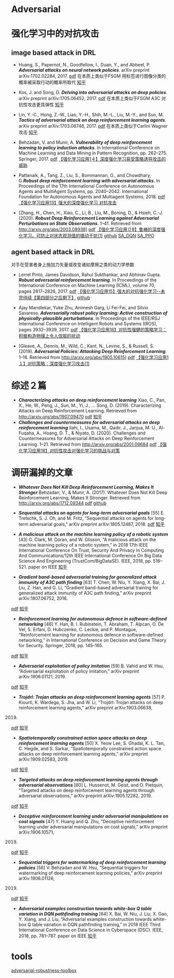 # Adversarial
# 强化学习中的对抗攻击
## image based attack in DRL

- Huang, S., Papernot, N., Goodfellow, I., Duan, Y., and Abbeel, P. ***Adversarial attacks on neural network policies***. arXiv preprint arXiv:1702.02284, 2017.
[pdf](http://arxiv.org/abs/1702.02284.pdf)
在本质上类似于FSGM 
用标签进行图像分类的概率被采取行动的概率所取代
[知乎]()

- Kos, J. and Song, D. ***Delving into adversarial attacks on deep policies***. arXiv preprint arXiv:1705.06452, 2017.
[pdf](http://arxiv.org/abs/1705.06452.pdf)
在本质上类似于FSGM 
A3C
对抗性攻击更具弹性
[知乎]()

- Lin, Y.-C., Hong, Z.-W., Liao, Y.-H., Shih, M.-L., Liu, M.-Y., and Sun, M. ***Tactics of adversarial attack on deep reinforcement learning agents***. arXiv preprint arXiv:1703.06748, 2017.
[pdf](http://arxiv.org/abs/1703.06748.pdf)
在本质上类似于Carlini Wagner 攻击
[知乎]()

- Behzadan, V. and Munir, A. ***Vulnerability of deep reinforcement learning to policy induction attacks***. In International Conference on Machine Learning and Data Mining in Pattern Recognition, pp. 262–275. Springer, 2017.
[pdf](https://arxiv.org/pdf/1701.04143.pdf)
[【强化学习应用1４】深度强化学习易受策略诱导攻击的威胁](https://zhuanlan.zhihu.com/p/277484494)


- Pattanaik, A., Tang, Z., Liu, S., Bommannan, G., and Chowdhary, G.***Robust deep reinforcement learning with adversarial attacks***. In Proceedings of the 17th International Conference on Autonomous Agents and MultiAgent Systems, pp. 2040–2042. International Foundation for Autonomous Agents and Multiagent Systems, 2018.
[pdf](https://arxiv.org/pdf/1712.03632.pdf)
[【强化学习应用13】强大的深度强化学习 对抗攻击](https://zhuanlan.zhihu.com/p/277414212)


- [Zhang, H., Chen, H., Xiao, C., Li, B., Liu, M., Boning, D., & Hsieh, C.-J. (2020). ***Robust Deep Reinforcement Learning against Adversarial Perturbations on State Observations***. 1–41. Retrieved from http://arxiv.org/abs/2003.08938]
[pdf](https://arxiv.org/pdf/2003.08938.pdf)
[【强化学习应用０8】鲁棒的深度强化学习，可防止对状态观测值的摄动干扰(1)](https://zhuanlan.zhihu.com/p/272828537)
[github](https://github.com/chenhongge/StateAdvDRL)
[SA_DQN](https://github.com/chenhongge/SA_DQN)
[SA_PPO](https://github.com/huanzhang12/SA_PPO)


## agent based attack in DRL


对手在受害者身上施加力矢量或改变诸如摩擦之类的动力学参数
- Lerrel Pinto, James Davidson, Rahul Sukthankar, and Abhinav Gupta. ***Robust adversarial reinforcement learning***. In Proceedings of the International Conference on Machine Learning (ICML), volume 70, pages 2817–2826, 2017.
[pdf](http://proceedings.mlr.press/v70/pinto17a/pinto17a.pdf)
[【强化学习应用15】强大的对抗强化学习--未完待续【第四部分之后剩下】](https://zhuanlan.zhihu.com/p/277699296)
[github](https://github.com/lerrel/gym-adv)

- Ajay Mandlekar, Yuke Zhu, Animesh Garg, Li Fei-Fei, and Silvio Savarese. ***Adversarially robust policy learning: Active construction of physically-plausible perturbations***. In Proceedings of the IEEE/RSJ International Conference on Intelligent Robots and Systems (IROS), pages 3932–3939, 2017.
[pdf](http://vision.stanford.edu/pdf/mandlekar2017iros.pdf)
[【强化学习应用16】对抗性强健的策略学习：积极构造物理上令人信服的扰动](https://zhuanlan.zhihu.com/p/279144986)

- [Gleave, A., Dennis, M., Wild, C., Kant, N., Levine, S., & Russell, S. (2019). ***Adversarial Policies: Attacking Deep Reinforcement Learning***. 1–16. Retrieved from http://arxiv.org/abs/1905.10615]
[pdf](http://arxiv.org/abs/1905.10615.pdf)
[【强化学习应用1１】对抗策略：深度强化学习攻击(1)](https://zhuanlan.zhihu.com/p/276002787)


# 综述２篇
- ***Characterizing attacks on deep reinforcement learning***
Xiao, C., Pan, X., He, W., Peng, J., Sun, M., Yi, J., … Song, D. (2019). Characterizing Attacks on Deep Reinforcement Learning. Retrieved from http://arxiv.org/abs/1907.09470
[pdf](https://arxiv.org/pdf/1907.09470.pdf)
[知乎]()
- ***Challenges and countermeasures for adversarial attacks on deep reinforcement learning***
Ilahi, I., Usama, M., Qadir, J., Janjua, M. U., Al-Fuqaha, A., Hoang, D. T., & Niyato, D. (2020). Challenges and Countermeasures for Adversarial Attacks on Deep Reinforcement Learning. 1–21. Retrieved from http://arxiv.org/abs/2001.09684
[pdf](https://arxiv.org/pdf/2001.09684.pdf)
[【强化学习应用18】对抗性攻击对强化学习的挑战与对策](https://zhuanlan.zhihu.com/p/280689431)

# 调研漏掉的文章
- ***Whatever Does Not Kill Deep Reinforcement Learning, Makes It Stronger***
Behzadan, V., & Munir, A. (2017). Whatever Does Not Kill Deep Reinforcement Learning, Makes It Stronger. Retrieved from http://arxiv.org/abs/1712.09344
[pdf](https://arxiv.org/pdf/1712.09344.pdf)
[github](https://github.com/behzadanksu/rl-attack)

- ***Sequential attacks on agents for long-term adversarial goals***
[55] E. Tretschk, S. J. Oh, and M. Fritz, “Sequential attacks on agents for long-term adversarial goals,” arXiv preprint arXiv:1805.12487, 2018.
[pdf](https://arxiv.org/pdf/1805.12487.pdf)
[知乎]()


- ***A malicious attack on the machine learning policy of a robotic system***
 [43] G. Clark, M. Doran, and W. Glisson, “A malicious attack on the machine learning policy of a robotic system,” in 2018 17th IEEE
International Conference On Trust, Security And Privacy In Computing
And Communications/12th IEEE International Conference On Big Data
Science And Engineering (TrustCom/BigDataSE). IEEE, 2018, pp.
516–521.
paper on IEEE
[知乎]()

- ***Gradient band-based adversarial training for generalized attack immunity of A3C path finding***
[63] T. Chen, W. Niu, Y. Xiang, X. Bai, J. Liu, Z. Han, and G. Li, “Gradient band-based adversarial training for generalized attack immunity of A3C path finding,” arXiv preprint arXiv:1807.06752, 2018.

[pdf](https://arxiv.org/pdf/1807.06752.pdf)
[知乎]()


- ***Reinforcement learning for autonomous defence in software-defined networking***
 [46] Y. Han, B. I. Rubinstein, T. Abraham, T. Alpcan, O. De Vel, S. Erfani, D. Hubczenko, C. Leckie, and P. Montague, “Reinforcement learning for autonomous defence in software-defined networking,” in
International Conference on Decision and Game Theory for Security.
Springer, 2018, pp. 145–165.

[pdf](https://arxiv.org/pdf/1808.05770.pdf)
[知乎]()


- ***Adversarial exploitation of policy imitation*** 
[59] B. Vahid and W. Hsu, “Adversarial exploitation of policy imitation,”
arXiv preprint arXiv:1906.01121, 2019.

[pdf](https://arxiv.org/pdf/1906.01121.pdf)
[知乎]()


-  ***Trojdrl: Trojan attacks on deep reinforcement learning agents***
[57] P. Kiourti, K. Wardega, S. Jha, and W. Li, “Trojdrl: Trojan attacks on deep reinforcement learning agents,” arXiv preprint arXiv:1903.06638,
2019.
[pdf](https://arxiv.org/pdf/1903.06638.pdf)
[知乎]()


- ***Spatiotemporally constrained action space attacks on deep reinforcement learning agents***
[50] X. Yeow Lee, S. Ghadai, K. L. Tan, C. Hegde, and S. Sarkar, “Spatiotemporally constrained action space attacks on deep reinforcement learning agents,” arXiv preprint arXiv:1909.02583, 2019.

[pdf](https://arxiv.org/pdf/1909.02583.pdf)
[知乎]()


- ***Targeted attacks on deep reinforcement learning agents through adversarial observations***
[60] L. Hussenot, M. Geist, and O. Pietquin, “Targeted attacks on deep reinforcement learning agents through adversarial observations,” arXiv
preprint arXiv:1905.12282, 2019.

[pdf](https://arxiv.org/pdf/1905.12282v1.pdf)
[知乎]()


- ***Deceptive reinforcement learning under adversarial manipulations on cost signals*** 
[47] Y. Huang and Q. Zhu, “Deceptive reinforcement learning under adversarial manipulations on cost signals,” arXiv preprint arXiv:1906.10571,
2019.

[pdf](https://arxiv.org/pdf/1906.10571.pdf)
[知乎]()


- ***Sequential triggers for watermarking of deep reinforcement learning policies*** 
[58] V. Behzadan and W. Hsu, “Sequential triggers for watermarking of deep reinforcement learning policies,” arXiv preprint arXiv:1906.01126,
2019.

[pdf](https://arxiv.org/pdf/1906.01126.pdf)
[知乎]()


- ***Adversarial examples construction towards white-box Q table variation in DQN pathfinding training*** 
[64] X. Bai, W. Niu, J. Liu, X. Gao, Y. Xiang, and J. Liu, “Adversarial examples construction towards white-box Q table variation in DQN pathfinding training,” in 2018 IEEE Third International Conference on
Data Science in Cyberspace (DSC). IEEE, 2018, pp. 781–787.
paper on IEEE
[知乎]()



# tools
[adversarial-robustness-toolbox](https://github.com/Trusted-AI/adversarial-robustness-toolbox)
